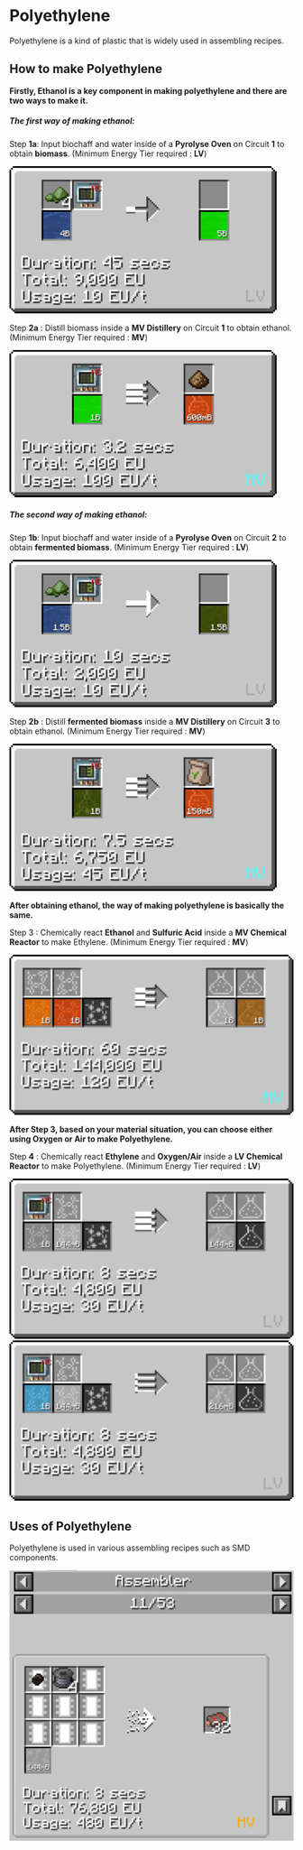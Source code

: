 # Polyethylene

Polyethylene is a kind of plastic that is widely used in assembling recipes.

## How to make Polyethylene

**Firstly, Ethanol is a key component in making polyethylene and there are two ways to make it.**
##### The first way of making ethanol:

Step **1a**: Input biochaff and water inside of a **Pyrolyse Oven** on Circuit **1** to obtain **biomass**. (Minimum Energy Tier required : **LV**)

![Image title](Images/pyrolyse_oven_bio_chaff_to_biomass.png)

Step **2a** : Distill biomass inside a **MV Distillery** on Circuit **1** to obtain ethanol. (Minimum Energy Tier required : **MV**)

![Image title](Images/distillery_distill_biomass_to_ethanol.png)

##### The second way of making ethanol:

Step **1b**: Input biochaff and water inside of a **Pyrolyse Oven** on Circuit **2** to obtain **fermented biomass**. (Minimum Energy Tier required : **LV**)

![Image title](Images/pyrolyse_oven_bio_chaff_to_fermented_biomass.png)

Step **2b** : Distill **fermented biomass** inside a **MV Distillery** on Circuit **3** to obtain ethanol. (Minimum Energy Tier required : **MV**)

![Image title](Images/distillery_distill_fermented_biomass_to_ethanol.png)

**After obtaining ethanol, the way of making polyethylene is basically the same.**

Step 3 : Chemically react **Ethanol** and **Sulfuric Acid** inside a **MV Chemical Reactor** to make Ethylene. (Minimum Energy Tier required : **MV**)

![Image title](Images/chemical_reactor_ethylene_from_ethanol.png)

**After Step 3, based on your material situation, you can choose either using Oxygen or Air to make Polyethylene.**

Step **4** : Chemically react **Ethylene** and **Oxygen/Air** inside a **LV Chemical Reactor** to make Polyethylene. (Minimum Energy Tier required : **LV**)

![Image title](Images/chemical_reactor_polyethylene_from_air.png)
![Image title](Images/chemical_reactor_polyethylene_from_oxygen.png)



## Uses of Polyethylene

Polyethylene is used in various assembling recipes such as SMD components.

![Image title](Images/recipe_pe.png)